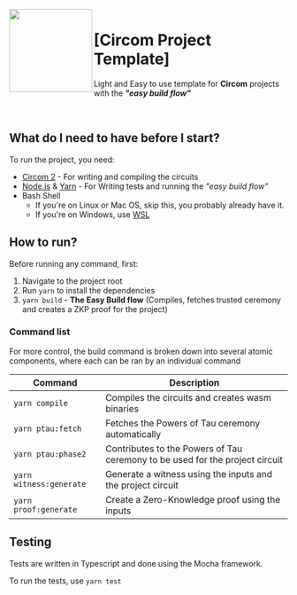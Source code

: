 <img align="left" width="150" height="150" top="100" src="https://ipfs.io/ipfs/QmQCD5LZcxBky4rxNriBNx36cACdwxeMtyEets3Au8cV4Q">

# [Circom Project Template]

Light and Easy to use template for **Circom** projects with the **_"easy build flow"_**

<br/>

## What do I need to have before I start?

To run the project, you need:

- [Circom 2](https://docs.circom.io/getting-started/installation/) - For writing and compiling the circuits
- [Node.js](https://nodejs.org/en/) & [Yarn](https://yarnpkg.com/) - For Writing tests and running the _"easy build flow"_
- Bash Shell
  - If you're on Linux or Mac OS, skip this, you probably already have it.
  - If you're on Windows, use [WSL](https://learn.microsoft.com/en-us/windows/wsl/install)

## How to run?

Before running any command, first:

1. Navigate to the project root
2. Run `yarn` to install the dependencies
3. `yarn build` - **The Easy Build flow** (Compiles, fetches trusted ceremony and creates a ZKP proof for the project)

### Command list

For more control, the build command is broken down into several atomic components, where each can be ran by an individual command

| Command | Description |
| --- | --- |
| `yarn compile` | Compiles the circuits and creates wasm binaries |
| `yarn ptau:fetch` | Fetches the Powers of Tau ceremony automatically |
| `yarn ptau:phase2` | Contributes to the Powers of Tau ceremony to be used for the project circuit |
| `yarn witness:generate` | Generate a witness using the inputs and the project circuit |
| `yarn proof:generate` | Create a Zero-Knowledge proof using the inputs |

## Testing

Tests are written in Typescript and done using the Mocha framework.

To run the tests, use `yarn test`
